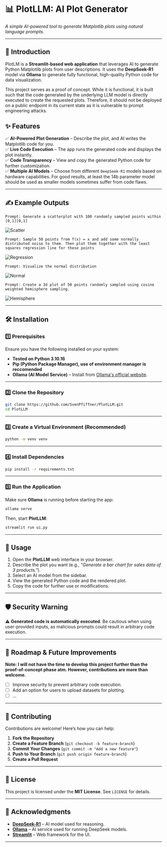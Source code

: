 # 📊 PlotLLM: AI Plot Generator


*A simple AI-powered tool to generate Matplotlib plots using natural language prompts.*

---

## 🚀 Introduction
PlotLM is a **Streamlit-based web application** that leverages AI to generate Python Matplotlib plots from user descriptions. It uses the **DeepSeek-R1** model via **Ollama** to generate fully functional, high-quality Python code for data visualization.  

This project serves as a proof of concept. While it is functional, it is built such that the code generated by the underlying LLM model is directly executed to create the requested plots. Therefore, it should not be deployed on a public endpoint in its current state as it is vulnerable to prompt engineering attacks.

## ✨ Features
✅ **AI-Powered Plot Generation** – Describe the plot, and AI writes the Matplotlib code for you.  
✅ **Live Code Execution** – The app runs the generated code and displays the plot instantly.  
✅ **Code Transparency** – View and copy the generated Python code for further customization.  
✅ **Multiple AI Models** – Choose from different `DeepSeek-R1` models based on hardware capabilities. For good results, at least the 14b parameter model should be used as smaller models sometimes suffer from code flaws.   

---

## ✍️ Example Outputs

```
Prompt: Generate a scatterplot with 100 randomly sampled points within [0,1][0,1]
```

![Scatter](media/scatter.png)

```
Prompt: Sample 50 points from f(x) = x and add some normally distributed noise to them. Then plot them together with the least squares regression line for these points
```

![Regression](media/regression.png)

```
Prompt: Visualize the normal distribution
```

![Normal](media/normal.png)

```
Prompt: Create a 3d plot of 50 points randomly sampled using cosine weighted hemisphere sampling.
```

![Hemisphere](media/Cosine.png)

---



## 🛠️ Installation

### 1️⃣ Prerequisites
Ensure you have the following installed on your system:
- **Tested on Python 3.10.16**
- **Pip (Python Package Manager), use of environment manager is reccomended**
- **Ollama (AI Model Service)** – Install from [Ollama's official website](https://ollama.ai).

---

### 2️⃣ Clone the Repository
```bash
git clone https://github.com/SvenPfiffner/PlotLLM.git
cd PlotLLM
```

---

### 3️⃣ Create a Virtual Environment (Recommended)
```bash
python -m venv venv
```

---

### 4️⃣ Install Dependencies
```bash
pip install -r requirements.txt
```

---

### 5️⃣ Run the Application
Make sure **Ollama** is running before starting the app:
```bash
ollama serve
```
Then, start **PlotLLM**:
```bash
streamlit run ui.py
```

---

## 📸 Usage
1. Open the **PlotLLM** web interface in your browser.
2. Describe the plot you want (e.g., *"Generate a bar chart for sales data of 3 products."*).
3. Select an AI model from the sidebar.
4. View the generated Python code and the rendered plot.
5. Copy the code for further use or modifications.

---

## 🛡️ Security Warning
⚠️ **Generated code is automatically executed**. Be cautious when using user-provided inputs, as malicious prompts could result in arbitrary code execution.


---

## 🎯 Roadmap & Future Improvements

**Note: I will not have the time to develop this project further than the proof-of-concept phase atm. However, contributions are more than welcome.**

- [ ] Improve security to prevent arbitrary code execution.
- [ ] Add an option for users to upload datasets for plotting.
- [ ] ...

---

## 🤝 Contributing
Contributions are welcome! Here’s how you can help:
1. **Fork the Repository**  
2. **Create a Feature Branch** (`git checkout -b feature-branch`)  
3. **Commit Your Changes** (`git commit -m "Add a new feature"`)  
4. **Push to Your Branch** (`git push origin feature-branch`)  
5. **Create a Pull Request**  

---

## 📝 License
This project is licensed under the **MIT License**. See `LICENSE` for details.

---

## 🙌 Acknowledgments
- **[DeepSeek-R1](https://www.deepseek.com/)** – AI model used for reasoning.
- **[Ollama](https://ollama.ai/)** – AI service used for running DeepSeek models.
- **[Streamlit](https://streamlit.io/)** – Web framework for the UI.

---
